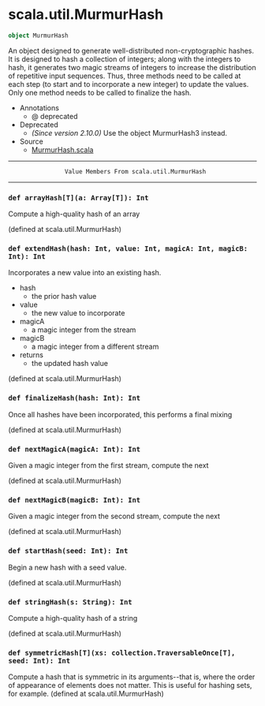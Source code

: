 
#                            scala.util.MurmurHash                            #

```scala
object MurmurHash
```

An object designed to generate well-distributed non-cryptographic hashes. It is
designed to hash a collection of integers; along with the integers to hash, it
generates two magic streams of integers to increase the distribution of
repetitive input sequences. Thus, three methods need to be called at each step
(to start and to incorporate a new integer) to update the values. Only one
method needs to be called to finalize the hash.

* Annotations
  * @ deprecated
* Deprecated
  * _(Since version 2.10.0)_ Use the object MurmurHash3 instead.
* Source
  * [MurmurHash.scala](https://github.com/scala/scala/tree/6d09a1ba5f/src/library/scala/util/MurmurHash.scala#L1)


--------------------------------------------------------------------------------
                    Value Members From scala.util.MurmurHash
--------------------------------------------------------------------------------


### `def arrayHash[T](a: Array[T]): Int`                                     ###

Compute a high-quality hash of an array

(defined at scala.util.MurmurHash)


### `def extendHash(hash: Int, value: Int, magicA: Int, magicB: Int): Int`   ###

Incorporates a new value into an existing hash.

* hash
  * the prior hash value
* value
  * the new value to incorporate
* magicA
  * a magic integer from the stream
* magicB
  * a magic integer from a different stream
* returns
  * the updated hash value

(defined at scala.util.MurmurHash)


### `def finalizeHash(hash: Int): Int`                                       ###

Once all hashes have been incorporated, this performs a final mixing

(defined at scala.util.MurmurHash)


### `def nextMagicA(magicA: Int): Int`                                       ###

Given a magic integer from the first stream, compute the next

(defined at scala.util.MurmurHash)


### `def nextMagicB(magicB: Int): Int`                                       ###

Given a magic integer from the second stream, compute the next

(defined at scala.util.MurmurHash)


### `def startHash(seed: Int): Int`                                          ###

Begin a new hash with a seed value.

(defined at scala.util.MurmurHash)


### `def stringHash(s: String): Int`                                         ###

Compute a high-quality hash of a string

(defined at scala.util.MurmurHash)


### `def symmetricHash[T](xs: collection.TraversableOnce[T], seed: Int): Int` ###

Compute a hash that is symmetric in its arguments--that is, where the order of
appearance of elements does not matter. This is useful for hashing sets, for
example.
(defined at scala.util.MurmurHash)
